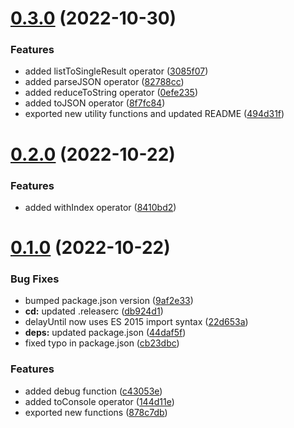 # [0.3.0](https://github.com/buccaneerai/rxjs-utils/compare/v0.2.0...v0.3.0) (2022-10-30)


### Features

* added listToSingleResult operator ([3085f07](https://github.com/buccaneerai/rxjs-utils/commit/3085f07c287a0e943e89491bb9987711f492211d))
* added parseJSON operator ([82788cc](https://github.com/buccaneerai/rxjs-utils/commit/82788cc431657e1fd5f230c6d6c14ed9b3e89f99))
* added reduceToString operator ([0efe235](https://github.com/buccaneerai/rxjs-utils/commit/0efe2356d71ac280ac9502065bb6dda4c51b78fb))
* added toJSON operator ([8f7fc84](https://github.com/buccaneerai/rxjs-utils/commit/8f7fc84ecccd7f38ecb2c8f09f3a1124e109945c))
* exported new utility functions and updated README ([494d31f](https://github.com/buccaneerai/rxjs-utils/commit/494d31f4c54b43272715f574b4e38f26f2f40aba))

# [0.2.0](https://github.com/buccaneerai/rxjs-utils/compare/v0.1.0...v0.2.0) (2022-10-22)


### Features

* added withIndex operator ([8410bd2](https://github.com/buccaneerai/rxjs-utils/commit/8410bd2a38e633be68a3258c76df097b80837481))

# [0.1.0](https://github.com/buccaneerai/rxjs-utils/compare/v0.0.0...v0.1.0) (2022-10-22)


### Bug Fixes

* bumped package.json version ([9af2e33](https://github.com/buccaneerai/rxjs-utils/commit/9af2e332e90357c4a2934681d8b25641985460eb))
* **cd:** updated .releaserc ([db924d1](https://github.com/buccaneerai/rxjs-utils/commit/db924d133a403aeb98f525fd457c0070899f5aae))
* delayUntil now uses ES 2015 import syntax ([22d653a](https://github.com/buccaneerai/rxjs-utils/commit/22d653a8acfc3a634f0adc06b5be03cc8dc1d32c))
* **deps:** updated package.json ([44daf5f](https://github.com/buccaneerai/rxjs-utils/commit/44daf5fa1948fe1f939a5100b779dcbbddaa29fb))
* fixed typo in package.json ([cb23dbc](https://github.com/buccaneerai/rxjs-utils/commit/cb23dbcf005b1475e09322455e1303c01b48f0a5))


### Features

* added debug function ([c43053e](https://github.com/buccaneerai/rxjs-utils/commit/c43053e1751989c2da7b6e90feb41b5684badbba))
* added toConsole operator ([144d11e](https://github.com/buccaneerai/rxjs-utils/commit/144d11e451d6e30e7eb32c67497a0ea64d6c5e75))
* exported new functions ([878c7db](https://github.com/buccaneerai/rxjs-utils/commit/878c7db27a17673613a680f43a685b88ec03e391))
